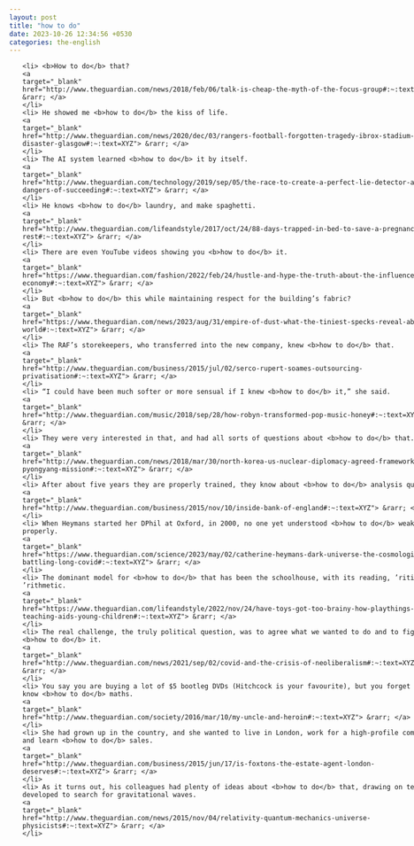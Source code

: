 ```yaml
---
layout: post
title: "how to do"
date: 2023-10-26 12:34:56 +0530
categories: the-english
---
```

<style>
@media only screen and (min-width: 768px) {
    ol {
        width: 768px;
        margin: 0 auto;
    }
  }
ol li {
    font-size: 18px;
    line-height: 1.5;
    padding-bottom: 8px;
}
</style>
<ol>

    <li> <b>How to do</b> that?
    <a 
    target="_blank" 
    href="http://www.theguardian.com/news/2018/feb/06/talk-is-cheap-the-myth-of-the-focus-group#:~:text=XYZ"> &rarr; </a>
    </li>
    <li> He showed me <b>how to do</b> the kiss of life.
    <a 
    target="_blank" 
    href="http://www.theguardian.com/news/2020/dec/03/rangers-football-forgotten-tragedy-ibrox-stadium-disaster-glasgow#:~:text=XYZ"> &rarr; </a>
    </li>
    <li> The AI system learned <b>how to do</b> it by itself.
    <a 
    target="_blank" 
    href="http://www.theguardian.com/technology/2019/sep/05/the-race-to-create-a-perfect-lie-detector-and-the-dangers-of-succeeding#:~:text=XYZ"> &rarr; </a>
    </li>
    <li> He knows <b>how to do</b> laundry, and make spaghetti.
    <a 
    target="_blank" 
    href="http://www.theguardian.com/lifeandstyle/2017/oct/24/88-days-trapped-in-bed-to-save-a-pregnancy-bed-rest#:~:text=XYZ"> &rarr; </a>
    </li>
    <li> There are even YouTube videos showing you <b>how to do</b> it.
    <a 
    target="_blank" 
    href="https://www.theguardian.com/fashion/2022/feb/24/hustle-and-hype-the-truth-about-the-influencer-economy#:~:text=XYZ"> &rarr; </a>
    </li>
    <li> But <b>how to do</b> this while maintaining respect for the building’s fabric?
    <a 
    target="_blank" 
    href="https://www.theguardian.com/news/2023/aug/31/empire-of-dust-what-the-tiniest-specks-reveal-about-the-world#:~:text=XYZ"> &rarr; </a>
    </li>
    <li> The RAF’s storekeepers, who transferred into the new company, knew <b>how to do</b> that.
    <a 
    target="_blank" 
    href="http://www.theguardian.com/business/2015/jul/02/serco-rupert-soames-outsourcing-privatisation#:~:text=XYZ"> &rarr; </a>
    </li>
    <li> “I could have been much softer or more sensual if I knew <b>how to do</b> it,” she said.
    <a 
    target="_blank" 
    href="http://www.theguardian.com/music/2018/sep/28/how-robyn-transformed-pop-music-honey#:~:text=XYZ"> &rarr; </a>
    </li>
    <li> They were very interested in that, and had all sorts of questions about <b>how to do</b> that.
    <a 
    target="_blank" 
    href="http://www.theguardian.com/news/2018/mar/30/north-korea-us-nuclear-diplomacy-agreed-framework-1999-pyongyang-mission#:~:text=XYZ"> &rarr; </a>
    </li>
    <li> After about five years they are properly trained, they know about <b>how to do</b> analysis quickly.
    <a 
    target="_blank" 
    href="http://www.theguardian.com/business/2015/nov/10/inside-bank-of-england#:~:text=XYZ"> &rarr; </a>
    </li>
    <li> When Heymans started her DPhil at Oxford, in 2000, no one yet understood <b>how to do</b> weak lensing properly.
    <a 
    target="_blank" 
    href="https://www.theguardian.com/science/2023/may/02/catherine-heymans-dark-universe-the-cosmologist-battling-long-covid#:~:text=XYZ"> &rarr; </a>
    </li>
    <li> The dominant model for <b>how to do</b> that has been the schoolhouse, with its reading, ’riting, and ’rithmetic.
    <a 
    target="_blank" 
    href="https://www.theguardian.com/lifeandstyle/2022/nov/24/have-toys-got-too-brainy-how-playthings-became-teaching-aids-young-children#:~:text=XYZ"> &rarr; </a>
    </li>
    <li> The real challenge, the truly political question, was to agree what we wanted to do and to figure out <b>how to do</b> it.
    <a 
    target="_blank" 
    href="http://www.theguardian.com/news/2021/sep/02/covid-and-the-crisis-of-neoliberalism#:~:text=XYZ"> &rarr; </a>
    </li>
    <li> You say you are buying a lot of $5 bootleg DVDs (Hitchcock is your favourite), but you forget that I know <b>how to do</b> maths.
    <a 
    target="_blank" 
    href="http://www.theguardian.com/society/2016/mar/10/my-uncle-and-heroin#:~:text=XYZ"> &rarr; </a>
    </li>
    <li> She had grown up in the country, and she wanted to live in London, work for a high-profile company, and learn <b>how to do</b> sales.
    <a 
    target="_blank" 
    href="http://www.theguardian.com/business/2015/jun/17/is-foxtons-the-estate-agent-london-deserves#:~:text=XYZ"> &rarr; </a>
    </li>
    <li> As it turns out, his colleagues had plenty of ideas about <b>how to do</b> that, drawing on technology developed to search for gravitational waves.
    <a 
    target="_blank" 
    href="http://www.theguardian.com/news/2015/nov/04/relativity-quantum-mechanics-universe-physicists#:~:text=XYZ"> &rarr; </a>
    </li>